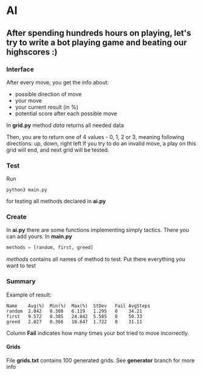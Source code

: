 # AI

## After spending hundreds hours on playing, let's try to write a bot playing game and beating our highscores :)

### Interface

After every move, you get the info about:
+ possible direction of move
+ your move
+ your current result (in %)
+ potential score after each possible move

In **grid.py** method _data_ returns all needed data 

Then, you are to return one of 4 values - 0, 1, 2 or 3, meaning following directions: up, down, right left
If you try to do an invalid move, a play on this grid will end, and next grid will be tested.

### Test

Run 
```
python3 main.py
``` 
for testing all methods declared in **ai.py**

### Create
In **ai.py** there are some functions implementing simply tactics.
There you can add yours.
In **main.py** 
```python
methods = [random, first, greed]
```
_methods_ contains all names of method to test. Put there everything you want to test

### Summary

Example of result:
```
Name    Avg(%)  Min(%)  Max(%)  StDev   Fail AvgSteps
random  2.042   0.308   6.119   1.295   0    34.21
first   9.572   0.385   24.842  5.585   0    50.33
greed   2.827   0.366   10.647  1.722   0    31.11
```
Column **Fail** indicates how many times your bot tried to move incorrectly. 

#### Grids

File **grids.txt** contains 100 generated grids. See **generator** branch for more info
